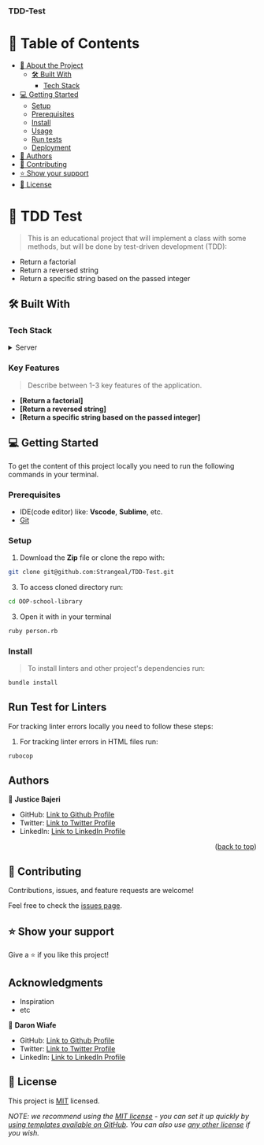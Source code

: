 <a name="readme-top"></a>

<h3><b>TDD-Test</b></h3>


# 📗 Table of Contents

- [📖 About the Project](#about-project)
  - [🛠 Built With](#built-with)
    - [Tech Stack](#tech-stack)
- [💻 Getting Started](#getting-started)
    - [Setup](#setup)
    - [Prerequisites](#prerequisites)
    - [Install](#install)
    - [Usage](#usage)
    - [Run tests](#run-tests)
    - [Deployment](#triangular_flag_on_post-deployment)
- [👥 Authors](#authors)
- [🤝 Contributing](#contributing)
- [⭐️ Show your support](#support)
- [📝 License](#license)

# 📖 TDD Test <a name="about-project"></a>

> This is an educational project that will implement a class with some methods, but will be done by test-driven development (TDD):
- Return a factorial
- Return a reversed string
- Return a specific string based on the passed integer

## 🛠 Built With <a name="built-with"></a>

### Tech Stack <a name="tech-stack"></a>
<details>
  <summary>Server</summary>
  <ul>
    <li><a href="https://www.ruby-lang.org/en/">Ruby</a></li>
  </ul>
</details>

<!-- Features -->

### Key Features <a name="key-features"></a>

> Describe between 1-3 key features of the application.

- **[Return a factorial]**
- **[Return a reversed string]**
- **[Return a specific string based on the passed integer]**

## 💻 Getting Started <a name="getting-started"></a>

To get the content of this project locally you need to run the following commands in your terminal.

### Prerequisites
- IDE(code editor) like: **Vscode**, **Sublime**, etc. 
- [Git](https://www.linode.com/docs/guides/how-to-install-git-on-linux-mac-and-windows/)

### Setup
1. Download the **Zip** file or clone the repo with:
```bash
git clone git@github.com:Strangeal/TDD-Test.git
```
3. To access cloned directory run:
```bash
cd OOP-school-library
```
3. Open it with in your terminal
```bash
ruby person.rb
```

### Install
> To install linters and other project's dependencies run:
```bash
bundle install
```
## Run Test for Linters

For tracking linter errors locally you need to follow these steps:

1. For tracking linter errors in HTML files run:
```bash 
rubocop
```


## Authors <a name="authors"></a>

👤 **Justice Bajeri**

- GitHub: [Link to Github Profile](https://github.com/Strangeal)
- Twitter: [Link to Twitter Profile](https://twitter.com/Str_angeal)
- LinkedIn: [Link to LinkedIn Profile](https://www.linkedin.com/in/justice-bajeri-0b7211243/)


<p align="right">(<a href="#readme-top">back to top</a>)</p>

## 🤝 Contributing <a name="contributing"></a>

Contributions, issues, and feature requests are welcome!

Feel free to check the [issues page](../../issues/).

## ⭐️ Show your support <a name="support"></a>

Give a ⭐️ if you like this project!

## Acknowledgments
- Inspiration
- etc

👤 **Daron Wiafe**

- GitHub: [Link to Github Profile](https://github.com/Daron976)
- Twitter: [Link to Twitter Profile](https://twitter.com/WiafeDaron)
- LinkedIn: [Link to LinkedIn Profile](https://www.linkedin.com/in/daronkwiafe/)

## 📝 License <a name="license"></a>

This project is [MIT](./LICENSE) licensed.

_NOTE: we recommend using the [MIT license](https://choosealicense.com/licenses/mit/) - you can set it up quickly by [using templates available on GitHub](https://docs.github.com/en/communities/setting-up-your-project-for-healthy-contributions/adding-a-license-to-a-repository). You can also use [any other license](https://choosealicense.com/licenses/) if you wish._